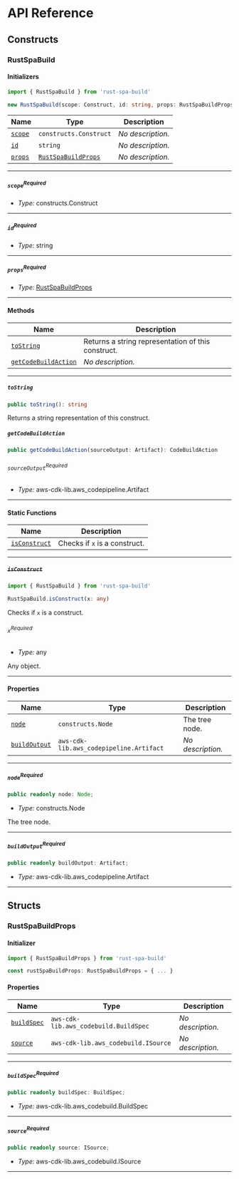 # API Reference <a name="API Reference" id="api-reference"></a>

## Constructs <a name="Constructs" id="Constructs"></a>

### RustSpaBuild <a name="RustSpaBuild" id="rust-spa-build.RustSpaBuild"></a>

#### Initializers <a name="Initializers" id="rust-spa-build.RustSpaBuild.Initializer"></a>

```typescript
import { RustSpaBuild } from 'rust-spa-build'

new RustSpaBuild(scope: Construct, id: string, props: RustSpaBuildProps)
```

| **Name** | **Type** | **Description** |
| --- | --- | --- |
| <code><a href="#rust-spa-build.RustSpaBuild.Initializer.parameter.scope">scope</a></code> | <code>constructs.Construct</code> | *No description.* |
| <code><a href="#rust-spa-build.RustSpaBuild.Initializer.parameter.id">id</a></code> | <code>string</code> | *No description.* |
| <code><a href="#rust-spa-build.RustSpaBuild.Initializer.parameter.props">props</a></code> | <code><a href="#rust-spa-build.RustSpaBuildProps">RustSpaBuildProps</a></code> | *No description.* |

---

##### `scope`<sup>Required</sup> <a name="scope" id="rust-spa-build.RustSpaBuild.Initializer.parameter.scope"></a>

- *Type:* constructs.Construct

---

##### `id`<sup>Required</sup> <a name="id" id="rust-spa-build.RustSpaBuild.Initializer.parameter.id"></a>

- *Type:* string

---

##### `props`<sup>Required</sup> <a name="props" id="rust-spa-build.RustSpaBuild.Initializer.parameter.props"></a>

- *Type:* <a href="#rust-spa-build.RustSpaBuildProps">RustSpaBuildProps</a>

---

#### Methods <a name="Methods" id="Methods"></a>

| **Name** | **Description** |
| --- | --- |
| <code><a href="#rust-spa-build.RustSpaBuild.toString">toString</a></code> | Returns a string representation of this construct. |
| <code><a href="#rust-spa-build.RustSpaBuild.getCodeBuildAction">getCodeBuildAction</a></code> | *No description.* |

---

##### `toString` <a name="toString" id="rust-spa-build.RustSpaBuild.toString"></a>

```typescript
public toString(): string
```

Returns a string representation of this construct.

##### `getCodeBuildAction` <a name="getCodeBuildAction" id="rust-spa-build.RustSpaBuild.getCodeBuildAction"></a>

```typescript
public getCodeBuildAction(sourceOutput: Artifact): CodeBuildAction
```

###### `sourceOutput`<sup>Required</sup> <a name="sourceOutput" id="rust-spa-build.RustSpaBuild.getCodeBuildAction.parameter.sourceOutput"></a>

- *Type:* aws-cdk-lib.aws_codepipeline.Artifact

---

#### Static Functions <a name="Static Functions" id="Static Functions"></a>

| **Name** | **Description** |
| --- | --- |
| <code><a href="#rust-spa-build.RustSpaBuild.isConstruct">isConstruct</a></code> | Checks if `x` is a construct. |

---

##### ~~`isConstruct`~~ <a name="isConstruct" id="rust-spa-build.RustSpaBuild.isConstruct"></a>

```typescript
import { RustSpaBuild } from 'rust-spa-build'

RustSpaBuild.isConstruct(x: any)
```

Checks if `x` is a construct.

###### `x`<sup>Required</sup> <a name="x" id="rust-spa-build.RustSpaBuild.isConstruct.parameter.x"></a>

- *Type:* any

Any object.

---

#### Properties <a name="Properties" id="Properties"></a>

| **Name** | **Type** | **Description** |
| --- | --- | --- |
| <code><a href="#rust-spa-build.RustSpaBuild.property.node">node</a></code> | <code>constructs.Node</code> | The tree node. |
| <code><a href="#rust-spa-build.RustSpaBuild.property.buildOutput">buildOutput</a></code> | <code>aws-cdk-lib.aws_codepipeline.Artifact</code> | *No description.* |

---

##### `node`<sup>Required</sup> <a name="node" id="rust-spa-build.RustSpaBuild.property.node"></a>

```typescript
public readonly node: Node;
```

- *Type:* constructs.Node

The tree node.

---

##### `buildOutput`<sup>Required</sup> <a name="buildOutput" id="rust-spa-build.RustSpaBuild.property.buildOutput"></a>

```typescript
public readonly buildOutput: Artifact;
```

- *Type:* aws-cdk-lib.aws_codepipeline.Artifact

---


## Structs <a name="Structs" id="Structs"></a>

### RustSpaBuildProps <a name="RustSpaBuildProps" id="rust-spa-build.RustSpaBuildProps"></a>

#### Initializer <a name="Initializer" id="rust-spa-build.RustSpaBuildProps.Initializer"></a>

```typescript
import { RustSpaBuildProps } from 'rust-spa-build'

const rustSpaBuildProps: RustSpaBuildProps = { ... }
```

#### Properties <a name="Properties" id="Properties"></a>

| **Name** | **Type** | **Description** |
| --- | --- | --- |
| <code><a href="#rust-spa-build.RustSpaBuildProps.property.buildSpec">buildSpec</a></code> | <code>aws-cdk-lib.aws_codebuild.BuildSpec</code> | *No description.* |
| <code><a href="#rust-spa-build.RustSpaBuildProps.property.source">source</a></code> | <code>aws-cdk-lib.aws_codebuild.ISource</code> | *No description.* |

---

##### `buildSpec`<sup>Required</sup> <a name="buildSpec" id="rust-spa-build.RustSpaBuildProps.property.buildSpec"></a>

```typescript
public readonly buildSpec: BuildSpec;
```

- *Type:* aws-cdk-lib.aws_codebuild.BuildSpec

---

##### `source`<sup>Required</sup> <a name="source" id="rust-spa-build.RustSpaBuildProps.property.source"></a>

```typescript
public readonly source: ISource;
```

- *Type:* aws-cdk-lib.aws_codebuild.ISource

---



